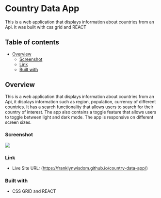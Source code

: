 # Country Data App

This is a web application that displays information about countries from an Api. It was built with css grid and REACT

## Table of contents

- [Overview](#overview)
  - [Screenshot](#screenshot)
  - [Link](#link)
  - [Built with](#built-with)

## Overview
This is a web application that displays information about countries from an Api, it displays information such as region, population, currency of different countries. It has a search functionality that allows users to search for their country of interest. The app also contains a toggle feature that allows users to toggle between light and dark mode. The app is responsive on different screen sizes.

### Screenshot

![](https://github.com/franklynwisdom/different-breeds-of-dogs/blob/master/breeds-of-dogs-screenshot.png)


### Link
- Live Site URL: (https://franklynwisdom.github.io/country-data-app/)

### Built with

- CSS GRID and REACT
